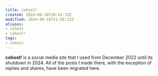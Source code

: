 ```yaml
---
title: cohost!
created: 2024-09-18T20:41:33Z
modified: 2024-09-16T21:56:22Z
aliases:
- cohost
- cohost!
tags:
- cohost
---
```


**cohost!** is a social media site that I used from December 2022 until its shutdown in 2024. All of the posts I made there, with the exception of replies and shares, have been migrated here.
